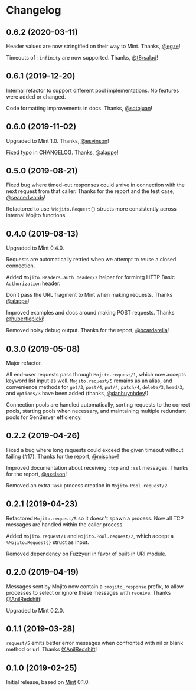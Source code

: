 # Changelog

## 0.6.2 (2020-03-11)

Header values are now stringified on their way to Mint. Thanks,
[@egze](https://github.com/egze)!

Timeouts of `:infinity` are now supported. Thanks,
[@t8rsalad](https://github.com/t8rsalad)!

## 0.6.1 (2019-12-20)

Internal refactor to support different pool implementations. No features
were added or changed.

Code formatting improvements in docs. Thanks,
[@sotojuan](https://github.com/sotojuan)!

## 0.6.0 (2019-11-02)

Upgraded to Mint 1.0. Thanks, [@esvinson](https://github.com/esvinson)!

Fixed typo in CHANGELOG. Thanks, [@alappe](https://github.com/alappe)!

## 0.5.0 (2019-08-21)

Fixed bug where timed-out responses could arrive in connection with
the next request from that caller.  Thanks for the report and the
test case, [@seanedwards](https://github.com/seanedwards)!

Refactored to use `%Mojito.Request{}` structs more consistently across
internal Mojito functions.

## 0.4.0 (2019-08-13)

Upgraded to Mint 0.4.0.

Requests are automatically retried when we attempt to reuse a closed
connection.

Added `Mojito.Headers.auth_header/2` helper for formintg HTTP Basic
`Authorization` header.

Don't pass the URL fragment to Mint when making requests.
Thanks [@alappe](https://github.com/alappe)!

Improved examples and docs around making POST requests.
Thanks [@hubertlepicki](https://github.com/hubertlepicki)!

Removed noisy debug output.
Thanks for the report, [@bcardarella](https://github.com/bcardarella)!

## 0.3.0 (2019-05-08)

Major refactor.

All end-user requests pass through `Mojito.request/1`, which now
accepts keyword list input as well.  `Mojito.request/5` remains
as an alias, and convenience methods for `get/3`, `post/4`, `put/4`,
`patch/4`, `delete/3`, `head/3`, and `options/3` have been added
(thanks, [@danhuynhdev](https://github.com/danhuynhdev)!).

Connection pools are handled automatically, sorting requests to the
correct pools, starting pools when necessary, and maintaining
multiple redundant pools for GenServer efficiency.

## 0.2.2 (2019-04-26)

Fixed a bug where long requests could exceed the given timeout without
failing (#17).  Thanks for the report,
[@mischov](https://github.com/mischov)!

Improved documentation about receiving `:tcp` and `:ssl` messages.
Thanks for the report,
[@axelson](https://github.com/axelson)!

Removed an extra `Task` process creation in `Mojito.Pool.request/2`.

## 0.2.1 (2019-04-23)

Refactored `Mojito.request/5` so it doesn't spawn a process.  Now all
TCP messages are handled within the caller process.

Added `Mojito.request/1` and `Mojito.Pool.request/2`, which accept a
`%Mojito.Request{}` struct as input.

Removed dependency on Fuzzyurl in favor of built-in URI module.

## 0.2.0 (2019-04-19)

Messages sent by Mojito now contain a `:mojito_response` prefix, to allow
processes to select or ignore these messages with `receive`.
Thanks [@AnilRedshift](https://github.com/AnilRedshift)!

Upgraded to Mint 0.2.0.

## 0.1.1 (2019-03-28)

`request/5` emits better error messages when confronted with nil or blank
method or url.  Thanks [@AnilRedshift](https://github.com/AnilRedshift)!

## 0.1.0 (2019-02-25)

Initial release, based on [Mint](https://github.com/ericmj/mint) 0.1.0.


